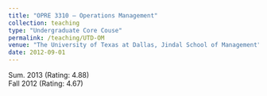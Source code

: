 ```yaml
---
title: "OPRE 3310 – Operations Management"
collection: teaching
type: "Undergraduate Core Couse"
permalink: /teaching/UTD-OM
venue: "The University of Texas at Dallas, Jindal School of Management"
date: 2012-09-01
---
```


Sum. 2013 (Rating: 4.88)    
Fall 2012 (Rating: 4.67) 
